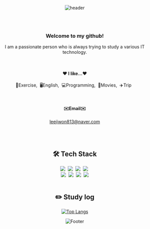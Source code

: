 <div align="center"> 

![header](https://capsule-render.vercel.app/api?type=cylinder&color=000000&height=150&section=header&text=Lee&nbsp;Ji&nbsp;Won&fontColor=ffffff&fontSize=70&animation=fadeIn&fontAlignY=55&desc=%20&descAlignY=62&descAlign=62)


<br><br>
### Welcome to my github!
<p>I am a passionate person who is always trying to study a various IT technology. </p>
 <br/>


#### ❤️ I like...❤️
<p>💪Exercise,&nbsp;&nbsp;🖥English,&nbsp;&nbsp;💻Programming,&nbsp;&nbsp;🎥Movies,&nbsp;&nbsp;✈️Trip&nbsp;&nbsp;</p>
 <br/>

#### ✉️Email✉️
leejiwon813@naver.com <br><br><br>
<br>


## 🛠 Tech Stack 
<div><img src="https://img.shields.io/badge/JavaScript-F7DF1E?style=for-the-badge&logo=JavaScript&logoColor=white">&nbsp;
<img src="https://img.shields.io/badge/Python-6DB33F?style=for-the-badge&logo=Python&logoColor=white">&nbsp;
<img src="https://img.shields.io/badge/HTML5-E34F26?style=for-the-badge&logo=HTML5&logoColor=white">&nbsp;
<img src="https://img.shields.io/badge/CSS3-1572B6?style=for-the-badge&logo=CSS3&logoColor=white">&nbsp;<br>
<img src="https://img.shields.io/badge/Next-4479A1?style=for-the-badge&logo=Next.js&logoColor=white">&nbsp;
<img src="https://img.shields.io/badge/typeScript-EF2D5E?style=for-the-badge&logo=typeScript&logoColor=white">&nbsp;
<img src="https://img.shields.io/badge/github-181717?style=for-the-badge&logo=github&logoColor=white">&nbsp;
<img src="https://img.shields.io/badge/react-007ACC?style=for-the-badge&logo=React&logoColor=white"></div>

 <br/>

## :pencil2: Study log

[![Top Langs](https://github-readme-stats.vercel.app/api/top-langs/?username=893107&layout=compact)](https://github.com/anuraghazra/github-readme-stats)
  


![Footer](https://capsule-render.vercel.app/api?type=waving&color=ffc0cb&height=200&section=footer)
</div>
